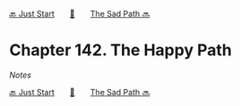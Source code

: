 [🔙 Just Start][previous-chapter]&nbsp;&nbsp;&nbsp;&nbsp;&nbsp;&nbsp;&nbsp;[🏡][readme]&nbsp;&nbsp;&nbsp;&nbsp;&nbsp;&nbsp;&nbsp;[The Sad Path 🔜][upcoming-chapter]

# Chapter 142. The Happy Path

_Notes_

[🔙 Just Start][previous-chapter]&nbsp;&nbsp;&nbsp;&nbsp;&nbsp;&nbsp;&nbsp;[🏡][readme]&nbsp;&nbsp;&nbsp;&nbsp;&nbsp;&nbsp;&nbsp;[The Sad Path 🔜][upcoming-chapter]

[readme]: README.md
[previous-chapter]: ch141-just-start.md
[upcoming-chapter]: ch143-the-sad-path.md